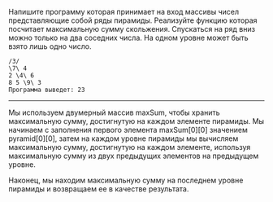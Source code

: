 Напишите программу которая принимает на вход массивы чисел представляющие собой ряды пирамиды. Реализуйте функцию которая посчитает максимальную сумму скольжения. Спускаться на ряд вниз можно только на два соседних числа. На одном уровне может быть взято лишь одно число.
~~~
/3/
\7\ 4
2 \4\ 6
8 5 \9\ 3
Программа выведет: 23
~~~
---

Мы используем двумерный массив maxSum, чтобы хранить максимальную сумму, достигнутую на каждом элементе пирамиды. Мы начинаем с заполнения первого элемента maxSum[0][0] значением pyramid[0][0], затем на каждом уровне пирамиды мы вычисляем максимальную сумму, достигнутую на каждом элементе, используя максимальную сумму из двух предыдущих элементов на предыдущем уровне.

Наконец, мы находим максимальную сумму на последнем уровне пирамиды и возвращаем ее в качестве результата.